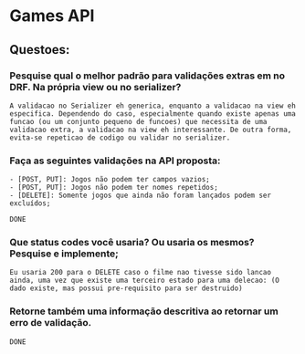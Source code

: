 # Games API

## Questoes:

### Pesquise qual o melhor padrão para validações extras em no DRF. Na própria view ou no serializer?

	A validacao no Serializer eh generica, enquanto a validacao na view eh especifica. Dependendo do caso, especialmente quando existe apenas uma funcao (ou um conjunto pequeno de funcoes) que necessita de uma validacao extra, a validacao na view eh interessante. De outra forma, evita-se repeticao de codigo ou validar no serializer.

### Faça as seguintes validações na API proposta:

	- [POST, PUT]: Jogos não podem ter campos vazios;
	- [POST, PUT]: Jogos não podem ter nomes repetidos;
	- [DELETE]: Somente jogos que ainda não foram lançados podem ser excluídos;

	DONE

### Que status codes você usaria? Ou usaria os mesmos? Pesquise e implemente;

	Eu usaria 200 para o DELETE caso o filme nao tivesse sido lancao ainda, uma vez que existe uma terceiro estado para uma delecao: (O dado existe, mas possui pre-requisito para ser destruido)


### Retorne também uma informação descritiva ao retornar um erro de validação.

	DONE